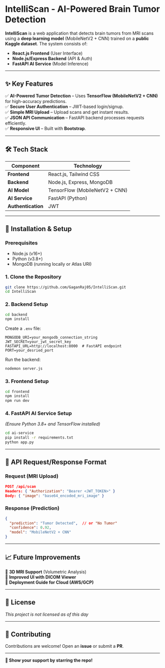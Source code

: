 # **IntelliScan - AI-Powered Brain Tumor Detection**  

**IntelliScan** is a web application that detects brain tumors from MRI scans using a **deep learning model** (MobileNetV2 + CNN) trained on a **public Kaggle dataset**. The system consists of:  
- **React.js Frontend** (User Interface)  
- **Node.js/Express Backend** (API & Auth)  
- **FastAPI AI Service** (Model Inference)  

---

## **✨ Key Features**  
✅ **AI-Powered Tumor Detection** – Uses **TensorFlow (MobileNetV2 + CNN)** for high-accuracy predictions.  
✅ **Secure User Authentication** – JWT-based login/signup.  
✅ **Simple MRI Upload** – Upload scans and get instant results.  
✅ **JSON API Communication** – FastAPI backend processes requests efficiently.  
✅ **Responsive UI** – Built with **Bootstrap**.  

---

## **🛠️ Tech Stack**  
| **Component**       | **Technology** |  
|----------------------|---------------|  
| **Frontend**         | React.js, Tailwind CSS |  
| **Backend**          | Node.js, Express, MongoDB |  
| **AI Model**         | TensorFlow (MobileNetV2 + CNN) |  
| **AI Service**       | FastAPI (Python) |  
| **Authentication**   | JWT |  

---

## **🚀 Installation & Setup**  

### **Prerequisites**  
- Node.js (v16+)  
- Python (v3.8+)  
- MongoDB (running locally or Atlas URI)  

### **1. Clone the Repository**  
```bash
git clone https://github.com/GaganRaj05/IntelliScan.git
cd IntelliScan
```

### **2. Backend Setup**  
```bash
cd backend
npm install
```
Create a `.env` file:  
```env
MONGODB_URI=your_mongodb_connection_string
JWT_SECRET=your_jwt_secret_key
FASTAPI_URL=http://localhost:8000  # FastAPI endpoint
PORT=your_desried_port
```

Run the backend:  
```bash
nodemon server.js
```

### **3. Frontend Setup**  
```bash
cd frontend
npm install
npm run dev
```

### **4. FastAPI AI Service Setup**  
*(Ensure Python 3.8+ and TensorFlow installed)*  
```bash
cd ai-service
pip install -r requirements.txt
python app.py
```

---

## **🔌 API Request/Response Format**  
### **Request (MRI Upload)**  
```json
POST /api/scan
Headers: { "Authorization": "Bearer <JWT_TOKEN>" }
Body: { "image": "base64_encoded_mri_image" }
```

### **Response (Prediction)**  
```json
{
  "prediction": "Tumor Detected",  // or "No Tumor"
  "confidence": 0.92,
  "model": "MobileNetV2 + CNN"
}
```

---

## **📈 Future Improvements**  
🔹 **3D MRI Support** (Volumetric Analysis)  
🔹 **Improved UI with DICOM Viewer**  
🔹 **Deployment Guide for Cloud (AWS/GCP)**  

---

## **📜 License**  
*This project is not licensed as of this day*  

---

## **🙌 Contributing**  
Contributions are welcome! Open an **issue** or submit a **PR**.  

---

**🌟 Show your support by starring the repo!**  
